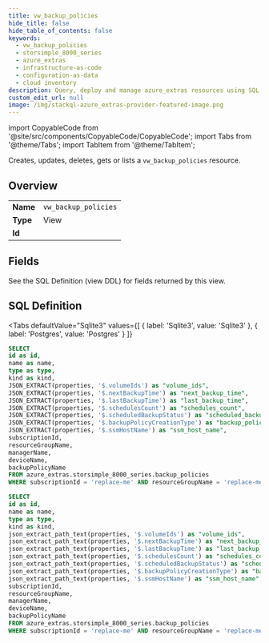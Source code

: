 ```yaml
--- 
title: vw_backup_policies
hide_title: false
hide_table_of_contents: false
keywords:
  - vw_backup_policies
  - storsimple_8000_series
  - azure_extras
  - infrastructure-as-code
  - configuration-as-data
  - cloud inventory
description: Query, deploy and manage azure_extras resources using SQL
custom_edit_url: null
image: /img/stackql-azure_extras-provider-featured-image.png
---
```


import CopyableCode from '@site/src/components/CopyableCode/CopyableCode';
import Tabs from '@theme/Tabs';
import TabItem from '@theme/TabItem';

Creates, updates, deletes, gets or lists a <code>vw_backup_policies</code> resource.

## Overview
<table><tbody>
<tr><td><b>Name</b></td><td><code>vw_backup_policies</code></td></tr>
<tr><td><b>Type</b></td><td>View</td></tr>
<tr><td><b>Id</b></td><td><CopyableCode code="azure_extras.storsimple_8000_series.vw_backup_policies" /></td></tr>
</tbody></table>

## Fields

See the SQL Definition (view DDL) for fields returned by this view.

## SQL Definition

<Tabs
defaultValue="Sqlite3"
values={[
{ label: 'Sqlite3', value: 'Sqlite3' },
{ label: 'Postgres', value: 'Postgres' }
]}
>
<TabItem value="Sqlite3">

```sql
SELECT
id as id,
name as name,
type as type,
kind as kind,
JSON_EXTRACT(properties, '$.volumeIds') as "volume_ids",
JSON_EXTRACT(properties, '$.nextBackupTime') as "next_backup_time",
JSON_EXTRACT(properties, '$.lastBackupTime') as "last_backup_time",
JSON_EXTRACT(properties, '$.schedulesCount') as "schedules_count",
JSON_EXTRACT(properties, '$.scheduledBackupStatus') as "scheduled_backup_status",
JSON_EXTRACT(properties, '$.backupPolicyCreationType') as "backup_policy_creation_type",
JSON_EXTRACT(properties, '$.ssmHostName') as "ssm_host_name",
subscriptionId,
resourceGroupName,
managerName,
deviceName,
backupPolicyName
FROM azure_extras.storsimple_8000_series.backup_policies
WHERE subscriptionId = 'replace-me' AND resourceGroupName = 'replace-me' AND managerName = 'replace-me' AND deviceName = 'replace-me';
```

</TabItem>
<TabItem value="Postgres">

```sql
SELECT
id as id,
name as name,
type as type,
kind as kind,
json_extract_path_text(properties, '$.volumeIds') as "volume_ids",
json_extract_path_text(properties, '$.nextBackupTime') as "next_backup_time",
json_extract_path_text(properties, '$.lastBackupTime') as "last_backup_time",
json_extract_path_text(properties, '$.schedulesCount') as "schedules_count",
json_extract_path_text(properties, '$.scheduledBackupStatus') as "scheduled_backup_status",
json_extract_path_text(properties, '$.backupPolicyCreationType') as "backup_policy_creation_type",
json_extract_path_text(properties, '$.ssmHostName') as "ssm_host_name",
subscriptionId,
resourceGroupName,
managerName,
deviceName,
backupPolicyName
FROM azure_extras.storsimple_8000_series.backup_policies
WHERE subscriptionId = 'replace-me' AND resourceGroupName = 'replace-me' AND managerName = 'replace-me' AND deviceName = 'replace-me';
```

</TabItem>
</Tabs>
